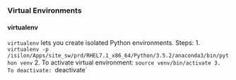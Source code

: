 ### Virtual Environments
#### virtualenv
`virtualenv` lets you create isolated Python environments.
Steps:
     1. `virtualenv -p /isilon/Apps/site_sw/prd/RHEL7.1_x86_64/Python/3.5.2/anaconda3/bin/python venv`
     2. To activate virtual environment: `source venv/bin/activate
     3. To deactivate: `deactivate`
